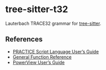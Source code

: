 # tree-sitter-t32

Lauterbach TRACE32 grammar for [tree-sitter](https://github.com/tree-sitter/tree-sitter).

## References

- [PRACTICE Script Language User’s Guide](https://www.lauterbach.com/pdf/practice_user.pdf)
- [General Function Reference](https://www.lauterbach.com/pdf/general_func.pdf#M8.newlink.FUNCTIONS)
- [PowerView User’s Guide](https://www.lauterbach.com/pdf/ide_user.pdf)
